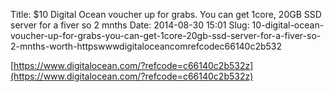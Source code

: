 Title: $10 Digital Ocean voucher up for grabs. You can get 1core, 20GB SSD server for a fiver so 2 mnths 
Date: 2014-08-30 15:01
Slug: 10-digital-ocean-voucher-up-for-grabs-you-can-get-1core-20gb-ssd-server-for-a-fiver-so-2-mnths-worth-httpswwwdigitaloceancomrefcodec66140c2b532

[https://www.digitalocean.com/?refcode=c66140c2b532z](https://www.digitalocean.com/?refcode=c66140c2b532z)
